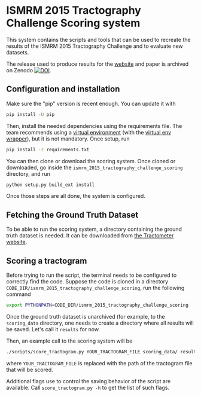# ISMRM 2015 Tractography Challenge Scoring system

This system contains the scripts and tools that can be used to 
recreate the results of the ISMRM 2015 Tractography Challenge and to
evaluate new datasets.

The release used to produce results for the [website](http://www.tractometer.org/ismrm_2015_challenge/) and
paper is archived on Zenodo [![DOI](https://zenodo.org/badge/55703078.svg)](https://zenodo.org/badge/latestdoi/55703078).


Configuration and installation
------------------------------

Make sure the "pip" version is recent enough. You can update it with

```bash
pip install -U pip
```

Then, install the needed dependencies using the requirements file.
The team recommends using a [virtual environment](https://pypi.python.org/pypi/virtualenv)
(with the [virtual env wrapper](https://virtualenvwrapper.readthedocs.io/en/latest/)), but
it is not mandatory. Once setup, run

```bash
pip install -r requirements.txt
```

You can then clone or download the scoring system. Once cloned or
downloaded, go inside the ```ismrm_2015_tractography_challenge_scoring```
directory, and run

```bash
python setup.py build_ext install
```

Once those steps are all done, the system is configured.

Fetching the Ground Truth Dataset
---------------------------------

To be able to run the scoring system, a directory containing the ground
truth dataset is needed. It can be downloaded from
[the Tractometer website](http://www.tractometer.org/downloads/downloads/scoring_data_tractography_challenge.tar.gz).


Scoring a tractogram
--------------------

Before trying to run the script, the terminal needs to be configured
to correctly find the code. Suppose the code is cloned in a directory
```CODE_DIR/ismrm_2015_tractography_challenge_scoring```, run the following
command

```bash
export PYTHONPATH=CODE_DIR/ismrm_2015_tractography_challenge_scoring
```

Once the ground truth dataset is unarchived (for example, to the
```scoring_data``` directory, one needs to create a directory where
all results will be saved. Let's call it ```results``` for now.

Then, an example call to the scoring system will be

```bash
./scripts/score_tractogram.py YOUR_TRACTOGRAM_FILE scoring_data/ results/
```

where ```YOUR_TRACTOGRAM_FILE``` is replaced with the path of the
tractogram file that will be scored.

Additional flags use to control the saving behavior of the script are
available. Call ```score_tractogram.py -h``` to get the list of such
flags.
